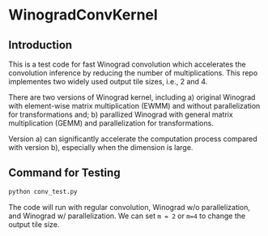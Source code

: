 # WinogradConvKernel

## Introduction
This is a test code for fast Winograd convolution which accelerates the convolution inference by reducing the number of multiplications.
This repo implementes two widely used output tile sizes, i.e., 2 and 4.

There are two versions of Winograd kernel, including a) original Winograd with element-wise matrix multiplication (EWMM) and without parallelization for transformations and; b) parallized Winograd with general matrix multiplication (GEMM) and parallelization for transformations.

Version a) can significantly accelerate the computation process compared with version b), especially when the dimension is large.

## Command for Testing
```bash
python conv_test.py
```
The code will run with regular convolution, Winograd w/o parallelization, and Winograd w/ parallelization.
We can set `m = 2` or `m=4` to change the output tile size.


